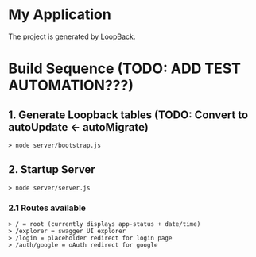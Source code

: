 # My Application

The project is generated by [LoopBack](http://loopback.io).

# Build Sequence (TODO: ADD TEST AUTOMATION???)

## 1. Generate Loopback tables (TODO: Convert to autoUpdate <- autoMigrate)
    > node server/bootstrap.js

## 2. Startup Server
    > node server/server.js

### 2.1 Routes available
    > / = root (currently displays app-status + date/time)
    > /explorer = swagger UI explorer
    > /login = placeholder redirect for login page
    > /auth/google = oAuth redirect for google
